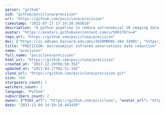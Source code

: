 ```yaml
---
parser: "github"
uid: "github/pscicluna/precision"
url: "https://github.com/pscicluna/precision"
timestamp: "2022-07-17 17:14:39.565616"
description: "A python pipeline to reduce astronomical IR imaging data. Written with SPHERE data in mind, it provides a fast and easy reduction of bright sources suitable for science. While it may not extract the absolute maximum amount of science, the objective is to provide a means to get science-ready data with minimal computing time or human interaction. Development is ongoing."
avatar: "https://avatars.githubusercontent.com/u/509178?v=4"
repo_url: "https://github.com/pscicluna/precision"
doi: ["https://ui.adsabs.harvard.edu/abs/2020MNRAS.494.3200S", "https://ui.adsabs.harvard.edu/abs/2020ascl.soft04016S/abstract"]
title: "PRECISION: Astronomical infrared observations data reduction"
name: "precision"
full_name: "pscicluna/precision"
html_url: "https://github.com/pscicluna/precision"
created_at: "2017-12-29T06:56:35Z"
updated_at: "2021-03-27T01:51:19Z"
clone_url: "https://github.com/pscicluna/precision.git"
size: 104
stargazers_count: 1
watchers_count: 1
language: "Python"
subscribers_count: 2
owner: {"html_url": "https://github.com/pscicluna", "avatar_url": "https://avatars.githubusercontent.com/u/509178?v=4", "login": "pscicluna", "type": "User"}
date: "2023-11-04 14:20:18.492439"
---
```

